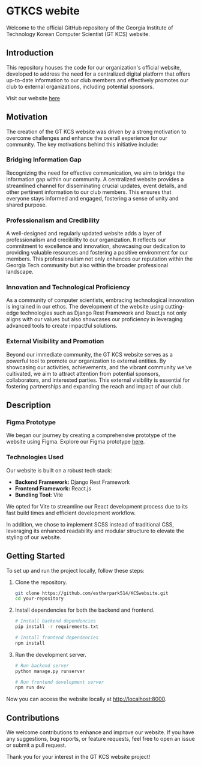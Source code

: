 
# GTKCS webite

Welcome to the official GitHub repository of the Georgia Institute of Technology Korean Computer Scientist (GT KCS) website.


## Introduction

This repository houses the code for our organization's official website, developed to address the need for a centralized digital platform that offers up-to-date information to our club members and effectively promotes our club to external organizations, including potential sponsors.

Visit our website [here](#link)

## Motivation

The creation of the GT KCS website was driven by a strong motivation to overcome challenges and enhance the overall experience for our community. The key motivations behind this initiative include:

### Bridging Information Gap

Recognizing the need for effective communication, we aim to bridge the information gap within our community. A centralized website provides a streamlined channel for disseminating crucial updates, event details, and other pertinent information to our club members. This ensures that everyone stays informed and engaged, fostering a sense of unity and shared purpose.

### Professionalism and Credibility

A well-designed and regularly updated website adds a layer of professionalism and credibility to our organization. It reflects our commitment to excellence and innovation, showcasing our dedication to providing valuable resources and fostering a positive environment for our members. This professionalism not only enhances our reputation within the Georgia Tech community but also within the broader professional landscape.

### Innovation and Technological Proficiency

As a community of computer scientists, embracing technological innovation is ingrained in our ethos. The development of the website using cutting-edge technologies such as Django Rest Framework and React.js not only aligns with our values but also showcases our proficiency in leveraging advanced tools to create impactful solutions.

### External Visibility and Promotion

Beyond our immediate community, the GT KCS website serves as a powerful tool to promote our organization to external entities. By showcasing our activities, achievements, and the vibrant community we've cultivated, we aim to attract attention from potential sponsors, collaborators, and interested parties. This external visibility is essential for fostering partnerships and expanding the reach and impact of our club.

## Description

### Figma Prototype

We began our journey by creating a comprehensive prototype of the website using Figma. Explore our Figma prototype [here](#https://www.figma.com/proto/a7Y5R54AlNDmcG7zHNtHTz/webpage-design?type=design&node-id=3-4&t=XEcPpK40iMYaneqq-1&scaling=min-zoom&page-id=0%3A1&starting-point-node-id=3%3A4&mode=design).

### Technologies Used

Our website is built on a robust tech stack:

- **Backend Framework:** Django Rest Framework
- **Frontend Framework:** React.js
- **Bundling Tool:** Vite

We opted for Vite to streamline our React development process due to its fast build times and efficient development workflow.

In addition, we chose to implement SCSS instead of traditional CSS, leveraging its enhanced readability and modular structure to elevate the styling of our website.

## Getting Started

To set up and run the project locally, follow these steps:

1. Clone the repository.
   ```bash
   git clone https://github.com/estherpark514/KCSwebsite.git
   cd your-repository
   ```

2. Install dependencies for both the backend and frontend.
   ```bash
   # Install backend dependencies
   pip install -r requirements.txt

   # Install frontend dependencies
   npm install
   ```

3. Run the development server.
   ```bash
   # Run backend server
   python manage.py runserver

   # Run frontend development server
   npm run dev
   ```

Now you can access the website locally at [http://localhost:8000](http://localhost:8000).

## Contributions

We welcome contributions to enhance and improve our website. If you have any suggestions, bug reports, or feature requests, feel free to open an issue or submit a pull request.

Thank you for your interest in the GT KCS website project!